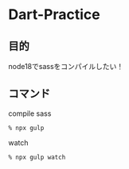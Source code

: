 # Dart-Practice

## 目的

node18でsassをコンパイルしたい！

## コマンド

compile sass

```
% npx gulp
```

watch

```
% npx gulp watch
```